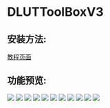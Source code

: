 # DLUTToolBoxV3
## 安装方法:
<a href="https://github.com/IShiraiKurokoI/DLUTToolBoxV3/wiki/%E5%AE%89%E8%A3%85%E4%BD%BF%E7%94%A8%E7%96%91%E9%9A%BE%E6%9D%82%E7%97%87%E8%A7%A3%E5%86%B3%E6%96%B9%E5%BC%8F#%E5%AE%89%E8%A3%85%E6%97%B6%E6%8F%90%E7%A4%BA%E8%AF%81%E4%B9%A6%E4%B8%8D%E5%8F%AF%E4%BF%A1%E5%9B%A0%E4%B8%BA%E8%AF%81%E4%B9%A6%E9%97%AE%E9%A2%98%E6%97%A0%E6%B3%95%E5%AE%89%E8%A3%85">教程页面</a>
## 功能预览:
<img src="https://user-images.githubusercontent.com/73374735/226941031-3063bcaf-f838-401f-8c95-985f1a62f277.png"/>
<img src="https://user-images.githubusercontent.com/73374735/226941060-dbce55e5-ae0d-44cc-87ad-4696a4b5fac8.png"/>
<img src="https://user-images.githubusercontent.com/73374735/226941172-fa1721a7-0e95-41c8-828f-04055d5081be.png"/>
<img src="https://user-images.githubusercontent.com/73374735/226941208-a726582b-49c4-4c8a-aced-bbc8fe1de64e.png"/>
<img src="https://user-images.githubusercontent.com/73374735/226941245-24fa2187-e478-48ba-b97f-b818b7513683.png"/>
<img src="https://user-images.githubusercontent.com/73374735/226941296-69027915-ab77-4bb2-90e5-ab0006d60d04.png"/>
<img src="https://user-images.githubusercontent.com/73374735/226941344-7be27651-c085-48fd-b17f-056240d0bc87.png"/>
<img src="https://user-images.githubusercontent.com/73374735/226941387-32fc3e02-5b2c-40e9-818b-8001b3732c1d.png"/>
<img src="https://user-images.githubusercontent.com/73374735/226941432-aa678a04-234f-4673-918f-43b77348dccd.png"/>
<img src="https://user-images.githubusercontent.com/73374735/226941518-2dd388a3-7c95-4f6f-b3d3-4854ef7dfda0.png"/>
<img src="https://user-images.githubusercontent.com/73374735/226941569-7b945ce4-ba0c-4449-b162-41feb8dd5d5c.png"/>
